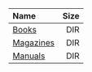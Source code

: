 |Name|Size|
|:---|---:|
|[Books](Books/index.html)|DIR|
|[Magazines](Magazines/index.html)|DIR|
|[Manuals](Manuals/index.html)|DIR|
